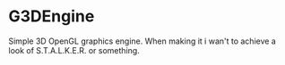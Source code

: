 # G3DEngine
Simple 3D OpenGL graphics engine. When making it i wan't to achieve a look of S.T.A.L.K.E.R. or something.
